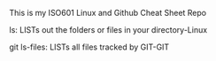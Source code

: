This is my ISO601 Linux and Github Cheat Sheet Repo

ls: LISTs out the folders or files in your directory-Linux

git ls-files: LISTs all files tracked by GIT-GIT
